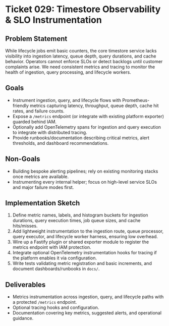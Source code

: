 # Ticket 029: Timestore Observability & SLO Instrumentation

## Problem Statement
While lifecycle jobs emit basic counters, the core timestore service lacks visibility into ingestion latency, queue depth, query durations, and cache behavior. Operators cannot enforce SLOs or detect backlogs until customer complaints arise. We need consistent metrics and tracing to monitor the health of ingestion, query processing, and lifecycle workers.

## Goals
- Instrument ingestion, query, and lifecycle flows with Prometheus-friendly metrics capturing latency, throughput, queue depth, cache hit rates, and failure counts.
- Expose a `/metrics` endpoint (or integrate with existing platform exporter) guarded behind IAM.
- Optionally add OpenTelemetry spans for ingestion and query execution to integrate with distributed tracing.
- Provide runbooks/documentation describing critical metrics, alert thresholds, and dashboard recommendations.

## Non-Goals
- Building bespoke alerting pipelines; rely on existing monitoring stacks once metrics are available.
- Instrumenting every internal helper; focus on high-level service SLOs and major failure modes first.

## Implementation Sketch
1. Define metric names, labels, and histogram buckets for ingestion durations, query execution times, job queue sizes, and cache hits/misses.
2. Add lightweight instrumentation to the ingestion route, queue processor, query executor, and lifecycle worker harness, ensuring low overhead.
3. Wire up a Fastify plugin or shared exporter module to register the metrics endpoint with IAM protection.
4. Integrate optional OpenTelemetry instrumentation hooks for tracing if the platform enables it via configuration.
5. Write tests validating metric registration and basic increments, and document dashboards/runbooks in `docs/`.

## Deliverables
- Metrics instrumentation across ingestion, query, and lifecycle paths with a protected `/metrics` endpoint.
- Optional tracing hooks and configuration.
- Documentation covering key metrics, suggested alerts, and operational guidance.
